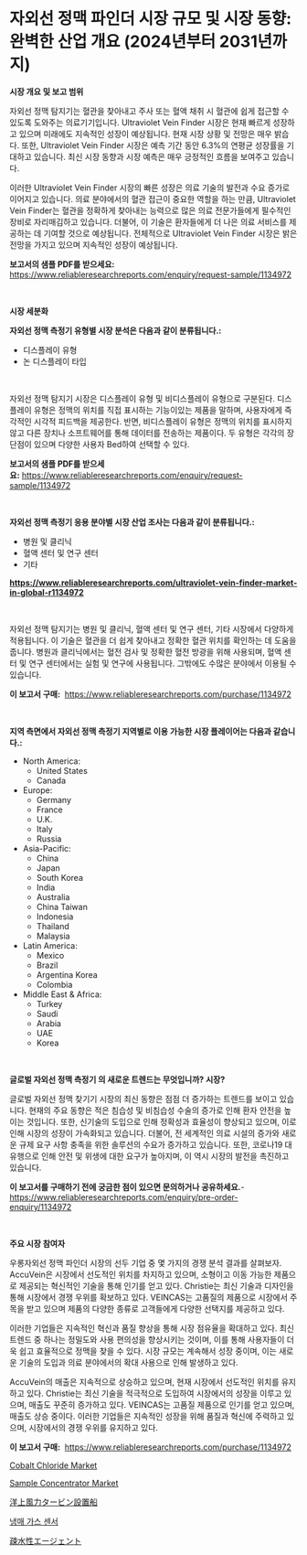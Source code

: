 <p><h1>자외선 정맥 파인더 시장 규모 및 시장 동향: 완벽한 산업 개요 (2024년부터 2031년까지)</h1></p><p><strong>시장 개요 및 보고 범위</strong></p>
<p><p>자외선 정맥 탐지기는 혈관을 찾아내고 주사 또는 혈액 채취 시 혈관에 쉽게 접근할 수 있도록 도와주는 의료기기입니다. Ultraviolet Vein Finder 시장은 현재 빠르게 성장하고 있으며 미래에도 지속적인 성장이 예상됩니다.  현재 시장 상황 및 전망은 매우 밝습다. 또한, Ultraviolet Vein Finder 시장은 예측 기간 동안 6.3%의 연평균 성장률을 기대하고 있습니다. 최신 시장 동향과 시장 예측은 매우 긍정적인 흐름을 보여주고 있습니다.</p><p>이러한 Ultraviolet Vein Finder 시장의 빠른 성장은 의료 기술의 발전과 수요 증가로 이어지고 있습니다. 의료 분야에서의 혈관 접근이 중요한 역할을 하는 만큼, Ultraviolet Vein Finder는 혈관을 정확하게 찾아내는 능력으로 많은 의료 전문가들에게 필수적인 장비로 자리매김하고 있습니다. 더불어, 이 기술은 환자들에게 더 나은 의료 서비스를 제공하는 데 기여할 것으로 예상됩니다. 전체적으로 Ultraviolet Vein Finder 시장은 밝은 전망을 가지고 있으며 지속적인 성장이 예상됩니다.</p></p>
<p><strong>보고서의 샘플 PDF를 받으세요:</strong> <a href="https://www.reliableresearchreports.com/enquiry/request-sample/1134972">https://www.reliableresearchreports.com/enquiry/request-sample/1134972</a></p>
<p>&nbsp;</p>
<p><strong>시장 세분화</strong></p>
<p><strong>자외선 정맥 측정기 유형별 시장 분석은 다음과 같이 분류됩니다.:</strong></p>
<p><ul><li>디스플레이 유형</li><li>논 디스플레이 타입</li></ul></p>
<p>&nbsp;</p>
<p><p>자외선 정맥 탐지기 시장은 디스플레이 유형 및 비디스플레이 유형으로 구분된다. 디스플레이 유형은 정맥의 위치를 직접 표시하는 기능이있는 제품을 말하며, 사용자에게 즉각적인 시각적 피드백을 제공한다. 반면, 비디스플레이 유형은 정맥의 위치를 표시하지 않고 다른 장치나 소프트웨어를 통해 데이터를 전송하는 제품이다. 두 유형은 각각의 장단점이 있으며 다양한 사용자 Bed하여 선택할 수 있다.</p></p>
<p><strong>보고서의 샘플 PDF를 받으세요:</strong>&nbsp;<a href="https://www.reliableresearchreports.com/enquiry/request-sample/1134972">https://www.reliableresearchreports.com/enquiry/request-sample/1134972</a></p>
<p>&nbsp;</p>
<p><strong> 자외선 정맥 측정기 응용 분야별 시장 산업 조사는 다음과 같이 분류됩니다.:</strong></p>
<p><ul><li>병원 및 클리닉</li><li>혈액 센터 및 연구 센터</li><li>기타</li></ul></p>
<p><strong><a href="https://www.reliableresearchreports.com/ultraviolet-vein-finder-market-in-global-r1134972">https://www.reliableresearchreports.com/ultraviolet-vein-finder-market-in-global-r1134972</a></strong></p>
<p>&nbsp;</p>
<p><p>자외선 정맥 탐지기는 병원 및 클리닉, 혈액 센터 및 연구 센터, 기타 시장에서 다양하게 적용됩니다. 이 기술은 혈관을 더 쉽게 찾아내고 정확한 혈관 위치를 확인하는 데 도움을 줍니다. 병원과 클리닉에서는 혈전 검사 및 정확한 혈전 방광을 위해 사용되며, 혈액 센터 및 연구 센터에서는 실험 및 연구에 사용됩니다. 그밖에도 수많은 분야에서 이용될 수 있습니다.</p></p>
<p><strong>이 보고서 구매:</strong>&nbsp; <a href="https://www.reliableresearchreports.com/purchase/1134972">https://www.reliableresearchreports.com/purchase/1134972</a></p>
<p>&nbsp;</p>
<p><strong>지역 측면에서 자외선 정맥 측정기 지역별로 이용 가능한 시장 플레이어는 다음과 같습니다.:</strong></p>
<p><ul>
    <li>
        North America:
        <ul>
            <li>United States</li>
            <li>Canada</li>
        </ul>
    </li>
    <li>
        Europe:
        <ul>
            <li>Germany</li>
            <li>France</li>
            <li>U.K.</li>
            <li>Italy</li>
            <li>Russia</li>
        </ul>
    </li>
    <li>
        Asia-Pacific:
        <ul>
            <li>China</li>
            <li>Japan</li>
            <li>South Korea</li>
            <li>India</li>
            <li>Australia</li>
            <li>China Taiwan</li>
            <li>Indonesia</li>
            <li>Thailand</li>
            <li>Malaysia</li>
        </ul>
    </li>
    <li>
        Latin America:
        <ul>
            <li>Mexico</li>
            <li>Brazil</li>
            <li>Argentina Korea</li>
            <li>Colombia</li>
        </ul>
    </li>
    <li>
        Middle East & Africa:
        <ul>
            <li>Turkey</li>
            <li>Saudi</li>
            <li>Arabia</li>
            <li>UAE</li>
            <li>Korea</li>
        </ul>
    </li>
    </ul></p>
<p>&nbsp;</p>
<p><strong>글로벌 자외선 정맥 측정기 의 새로운 트렌드는 무엇입니까? 시장?</strong></p>
<p><p>글로벌 자외선 정맥 찾기기 시장의 최신 동향은 점점 더 증가하는 트렌드를 보이고 있습니다. 현재의 주요 동향은 적은 침습성 및 비침습성 수술의 증가로 인해 환자 안전을 높이는 것입니다. 또한, 신기술의 도입으로 인해 정확성과 효율성이 향상되고 있으며, 이로 인해 시장의 성장이 가속화되고 있습니다. 더불어, 전 세계적인 의료 시설의 증가와 새로운 규제 요구 사항 충족을 위한 솔루션의 수요가 증가하고 있습니다. 또한, 코로나19 대유행으로 인해 안전 및 위생에 대한 요구가 높아지며, 이 역시 시장의 발전을 촉진하고 있습니다.</p></p>
<p><strong>이 보고서를 구매하기 전에 궁금한 점이 있으면 문의하거나 공유하세요.</strong>- <a href="https://www.reliableresearchreports.com/enquiry/pre-order-enquiry/1134972">https://www.reliableresearchreports.com/enquiry/pre-order-enquiry/1134972</a></p>
<p>&nbsp;</p>
<p><strong>주요 시장 참여자</strong></p>
<p><p>우롱자외선 정맥 파인더 시장의 선두 기업 중 몇 가지의 경쟁 분석 결과를 살펴보자. AccuVein은 시장에서 선도적인 위치를 차지하고 있으며, 소형이고 이동 가능한 제품으로 제공되는 혁신적인 기술을 통해 인기를 얻고 있다. Christie는 최신 기술과 디자인을 통해 시장에서 경쟁 우위를 확보하고 있다. VEINCAS는 고품질의 제품으로 시장에서 주목을 받고 있으며 제품의 다양한 종류로 고객들에게 다양한 선택지를 제공하고 있다.</p><p>이러한 기업들은 지속적인 혁신과 품질 향상을 통해 시장 점유율을 확대하고 있다. 최신 트렌드 중 하나는 정밀도와 사용 편의성을 향상시키는 것이며, 이를 통해 사용자들이 더욱 쉽고 효율적으로 정맥을 찾을 수 있다. 시장 규모는 계속해서 성장 중이며, 이는 새로운 기술의 도입과 의료 분야에서의 확대 사용으로 인해 발생하고 있다.</p><p>AccuVein의 매출은 지속적으로 상승하고 있으며, 현재 시장에서 선도적인 위치를 유지하고 있다. Christie는 최신 기술을 적극적으로 도입하여 시장에서의 성장을 이루고 있으며, 매출도 꾸준히 증가하고 있다. VEINCAS는 고품질 제품으로 인기를 얻고 있으며, 매출도 상승 중이다. 이러한 기업들은 지속적인 성장을 위해 품질과 혁신에 주력하고 있으며, 시장에서의 경쟁 우위를 유지하고 있다.</p></p>
<p><strong>이 보고서 구매:</strong>&nbsp;&nbsp;<a href="https://www.reliableresearchreports.com/purchase/1134972">https://www.reliableresearchreports.com/purchase/1134972</a></p>
<p><p><a href="https://issuu.com/reportprime-2/docs/cobalt-chloride-market-size-2030.pptx">Cobalt Chloride Market</a></p><p><a href="https://github.com/jj19131/Market-Research-Report-List-2/blob/main/sample-concentrator-market.md">Sample Concentrator Market</a></p><p><a href="https://github.com/EthanMorar2011/Market-Research-Report-List-1/blob/main/910069828885.md">洋上風力タービン設置船</a></p><p><a href="https://github.com/vseigx30c9a1j/Market-Research-Report-List-1/blob/main/688935826522.md">냉매 가스 센서</a></p><p><a href="https://github.com/dzy793153605/Market-Research-Report-List-1/blob/main/133648228883.md">疎水性エージェント</a></p></p>